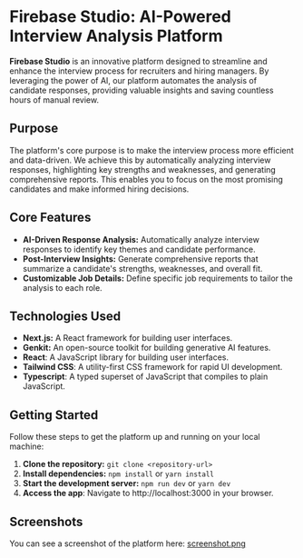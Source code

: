 # Firebase Studio: AI-Powered Interview Analysis Platform

**Firebase Studio** is an innovative platform designed to streamline and enhance the interview process for recruiters and hiring managers. By leveraging the power of AI, our platform automates the analysis of candidate responses, providing valuable insights and saving countless hours of manual review.

## Purpose

The platform's core purpose is to make the interview process more efficient and data-driven. We achieve this by automatically analyzing interview responses, highlighting key strengths and weaknesses, and generating comprehensive reports. This enables you to focus on the most promising candidates and make informed hiring decisions.

## Core Features

*   **AI-Driven Response Analysis:** Automatically analyze interview responses to identify key themes and candidate performance.
*   **Post-Interview Insights:** Generate comprehensive reports that summarize a candidate's strengths, weaknesses, and overall fit.
*   **Customizable Job Details:** Define specific job requirements to tailor the analysis to each role.

## Technologies Used

*   **Next.js:** A React framework for building user interfaces.
*   **Genkit:** An open-source toolkit for building generative AI features.
* **React**: A JavaScript library for building user interfaces.
* **Tailwind CSS**: A utility-first CSS framework for rapid UI development.
* **Typescript**:  A typed superset of JavaScript that compiles to plain JavaScript.

## Getting Started

Follow these steps to get the platform up and running on your local machine:

1.  **Clone the repository:** `git clone <repository-url>`
2.  **Install dependencies:** `npm install` or `yarn install`
3.  **Start the development server:** `npm run dev` or `yarn dev`
4. **Access the app**: Navigate to http://localhost:3000 in your browser.

## Screenshots

You can see a screenshot of the platform here: [screenshot.png](screenshot.png)
